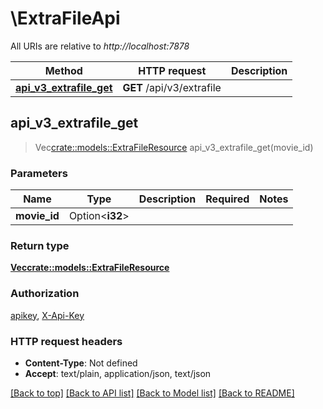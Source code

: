 # \ExtraFileApi

All URIs are relative to *http://localhost:7878*

Method | HTTP request | Description
------------- | ------------- | -------------
[**api_v3_extrafile_get**](ExtraFileApi.md#api_v3_extrafile_get) | **GET** /api/v3/extrafile | 



## api_v3_extrafile_get

> Vec<crate::models::ExtraFileResource> api_v3_extrafile_get(movie_id)


### Parameters


Name | Type | Description  | Required | Notes
------------- | ------------- | ------------- | ------------- | -------------
**movie_id** | Option<**i32**> |  |  |

### Return type

[**Vec<crate::models::ExtraFileResource>**](ExtraFileResource.md)

### Authorization

[apikey](../README.md#apikey), [X-Api-Key](../README.md#X-Api-Key)

### HTTP request headers

- **Content-Type**: Not defined
- **Accept**: text/plain, application/json, text/json

[[Back to top]](#) [[Back to API list]](../README.md#documentation-for-api-endpoints) [[Back to Model list]](../README.md#documentation-for-models) [[Back to README]](../README.md)

